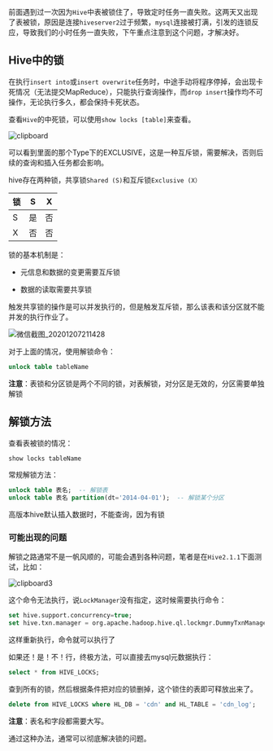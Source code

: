 前面遇到过一次因为`Hive`中表被锁住了，导致定时任务一直失败。这两天又出现了表被锁，原因是连接`hiveserver2`过于频繁，`mysql`连接被打满，引发的连锁反应，导致我们的小时任务一直失败，下午重点注意到这个问题，才解决好。

## Hive中的锁
在执行`insert into`或`insert overwrite`任务时，中途手动将程序停掉，会出现卡死情况（无法提交MapReduce），只能执行查询操作，而`drop insert`操作均不可操作，无论执行多久，都会保持卡死状态。

查看`Hive`的中死锁，可以使用`show locks [table]`来查看。

![clipboard](https://kingcall.oss-cn-hangzhou.aliyuncs.com/blog/img/2020/12/07/21:15:41-clipboard.png)

可以看到里面的那个Type下的EXCLUSIVE，这是一种互斥锁，需要解决，否则后续的查询和插入任务都会影响。

hive存在两种锁，共享锁`Shared (S)`和互斥锁`Exclusive (X）`

| 锁   | S    | X    |
| ---- | ---- | ---- |
| S    | 是   | 否   |
| X    | 否   | 否   |

锁的基本机制是：

- 元信息和数据的变更需要互斥锁

- 数据的读取需要共享锁

触发共享锁的操作是可以并发执行的，但是触发互斥锁，那么该表和该分区就不能并发的执行作业了。

![微信截图_20201207211428](https://kingcall.oss-cn-hangzhou.aliyuncs.com/blog/img/2020/12/07/21:15:25-%E5%BE%AE%E4%BF%A1%E6%88%AA%E5%9B%BE_20201207211428.png)

对于上面的情况，使用解锁命令：

```sql
unlock table tableName
```

**注意**：表锁和分区锁是两个不同的锁，对表解锁，对分区是无效的，分区需要单独解锁

## 解锁方法

查看表被锁的情况：

```sql
show locks tableName
```

常规解锁方法：

```sql
unlock table 表名;  -- 解锁表
unlock table 表名 partition(dt='2014-04-01');  -- 解锁某个分区
```

高版本hive默认插入数据时，不能查询，因为有锁

### 可能出现的问题

解锁之路通常不是一帆风顺的，可能会遇到各种问题，笔者是在`Hive2.1.1`下面测试，比如：

![clipboard3](https://kingcall.oss-cn-hangzhou.aliyuncs.com/blog/img/2020/12/07/21:21:33-clipboard3.png)

这个命令无法执行，说`LockManager`没有指定，这时候需要执行命令：

```sql
set hive.support.concurrency=true;
set hive.txn.manager = org.apache.hadoop.hive.ql.lockmgr.DummyTxnManager;
```

这样重新执行，命令就可以执行了

如果还！是！不！行，终极方法，可以直接去mysql元数据执行：

```sql
select * from HIVE_LOCKS;
```

查到所有的锁，然后根据条件把对应的锁删掉，这个锁住的表即可释放出来了。

```sql
delete from HIVE_LOCKS where HL_DB = 'cdn' and HL_TABLE = 'cdn_log';
```

**注意**：表名和字段都需要大写。

通过这种办法，通常可以彻底解决锁的问题。